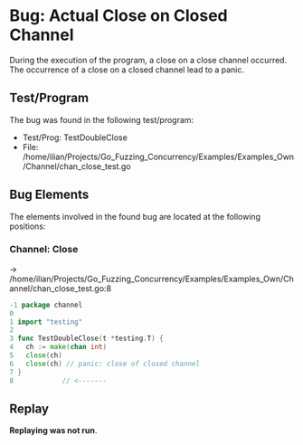 # Bug: Actual Close on Closed Channel

During the execution of the program, a close on a close channel occurred.
The occurrence of a close on a closed channel lead to a panic.

## Test/Program
The bug was found in the following test/program:

- Test/Prog: TestDoubleClose
- File: /home/ilian/Projects/Go_Fuzzing_Concurrency/Examples/Examples_Own/Channel/chan_close_test.go

## Bug Elements
The elements involved in the found bug are located at the following positions:

###  Channel: Close
-> /home/ilian/Projects/Go_Fuzzing_Concurrency/Examples/Examples_Own/Channel/chan_close_test.go:8
```go
-1 package channel
0 
1 import "testing"
2 
3 func TestDoubleClose(t *testing.T) {
4 	ch := make(chan int)
5 	close(ch)
6 	close(ch) // panic: close of closed channel
7 }
8            // <-------
```


## Replay
**Replaying was not run**.

